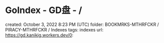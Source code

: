 # GoIndex - GD盘 - /

created: October 3, 2022 8:23 PM (UTC)
folder: BOOKMRKS-MTHRFCKR / PIRACY-MTHRFCKR / Indexes
tags: indexes
url: https://gd.kanikig.workers.dev/0: